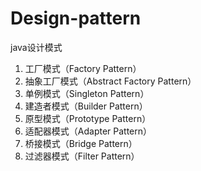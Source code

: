 # Design-pattern
java设计模式
1. 工厂模式（Factory Pattern）
2. 抽象工厂模式（Abstract Factory Pattern）
3. 单例模式（Singleton Pattern）
4. 建造者模式（Builder Pattern）
5. 原型模式（Prototype Pattern）
6. 适配器模式（Adapter Pattern）
7. 桥接模式（Bridge Pattern）
8. 过滤器模式（Filter Pattern）
